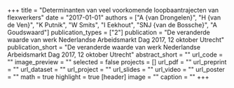 +++
title = "Determinanten van veel voorkomende loopbaantrajecten van flexwerkers"
date = "2017-01-01"
authors = ["A {van Drongelen}", "H {van de Ven}", "K Putnik", "W Smits", "I Eekhout", "SNJ {van de Bossche}", "A Goudswaard"]
publication_types = ["2"]
publication = "De veranderde waarde van werk Nederlandse Arbeidsmarkt Dag 2017, 12 oktober Utrecht"
publication_short = "De veranderde waarde van werk Nederlandse Arbeidsmarkt Dag 2017, 12 oktober Utrecht"
abstract_short = ""
url_code = ""
image_preview = ""
selected = false
projects = []
url_pdf = ""
url_preprint = ""
url_dataset = ""
url_project = ""
url_slides = ""
url_video = ""
url_poster = ""
math = true
highlight = true
[header]
image = ""
caption = ""
+++
